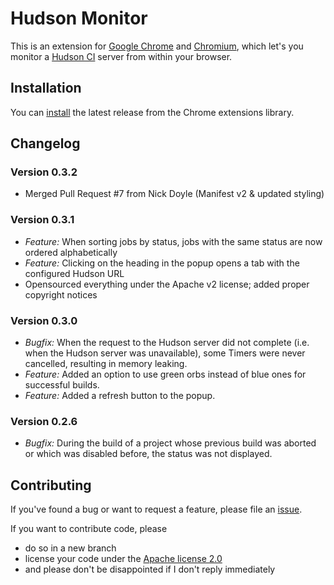 # Hudson Monitor

This is an extension for [Google Chrome](http://chrome.google.com/) and [Chromium](http://www.chromium.org/Home), which let's you monitor a [Hudson CI](http://www.hudson-ci.org/) server from within your browser.

## Installation

You can [install](https://chrome.google.com/extensions/detail/lnalnbkkohdcnaapeeceifjabgmdfgah) the latest release from the Chrome extensions library.

## Changelog

### Version 0.3.2

* Merged Pull Request #7 from Nick Doyle (Manifest v2 & updated styling)

### Version 0.3.1

* _Feature:_ When sorting jobs by status, jobs with the same status are now ordered alphabetically
* _Feature:_ Clicking on the heading in the popup opens a tab with the configured Hudson URL
* Opensourced everything under the Apache v2 license; added proper copyright notices

### Version 0.3.0

* _Bugfix:_ When the request to the Hudson server did not complete (i.e.
when the Hudson server was unavailable), some Timers were never
cancelled, resulting in memory leaking.
* _Feature:_ Added an option to use green orbs instead of blue ones for
successful builds.
* _Feature:_ Added a refresh button to the popup.

### Version 0.2.6

* _Bugfix:_ During the build of a project whose previous build was
aborted or which was disabled before, the status was not displayed.

## Contributing

If you've found a bug or want to request a feature, please file an [issue](https://github.com/hho/hudsonmonitor/issues).

If you want to contribute code, please

* do so in a new branch
* license your code under the [Apache license 2.0](http://www.apache.org/licenses/LICENSE-2.0.html)
* and please don't be disappointed if I don't reply immediately

